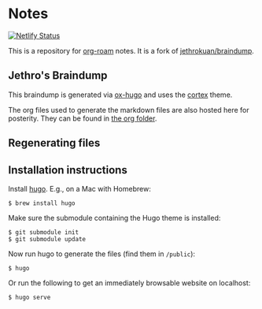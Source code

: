 # Notes

[![Netlify Status](https://api.netlify.com/api/v1/badges/0111b10b-7d79-4e36-bc92-38c7075da244/deploy-status)](https://app.netlify.com/sites/exploretoexploit-notes/deploys)

This is a repository for [org-roam](https://www.orgroam.com/) notes. It is a fork of [jethrokuan/braindump](https://github.com/jethrokuan/braindump/).

## Jethro's Braindump

This braindump is generated via [ox-hugo][ox-hugo] and uses the
[cortex][cortex] theme.

The org files used to generate the markdown files are also hosted here
for posterity. They can be found in [the org folder][org].

## Regenerating files



## Installation instructions

Install [hugo][hugo]. E.g., on a Mac with Homebrew:

    $ brew install hugo

Make sure the submodule containing the Hugo theme is installed:

    $ git submodule init
    $ git submodule update

Now run hugo to generate the files (find them in `/public`):

    $ hugo

Or run the following to get an immediately browsable website on localhost:

    $ hugo serve

[hugo]: https://gohugo.io/
[ox-hugo]: https://github.com/kaushalmodi/ox-hugo
[cortex]: https://github.com/jethrokuan/cortex
[org]: https://github.com/jethrokuan/braindump/tree/master/org
